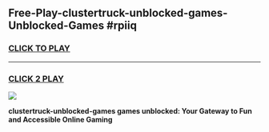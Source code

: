 
## Free-Play-clustertruck-unblocked-games-Unblocked-Games #rpiiq
<h3>
<a href="https://news.freeplayer.one?title=clustertruck-unblocked-games&ref=8M">CLICK TO PLAY</a></h3>
<hr>

<h3>
<a href="https://news.freeplayer.one?title=clustertruck-unblocked-games&ref=8M">CLICK 2 PLAY</a>
  
</h3>

<a href="https://news.freeplayer.one?title=clustertruck-unblocked-games&ref=8M"><img src="https://clearcache.store/games.png"></a>


**clustertruck-unblocked-games games unblocked: Your Gateway to Fun and Accessible Online Gaming**
